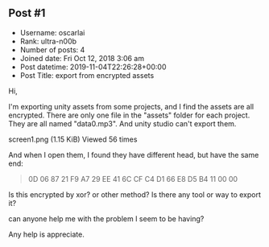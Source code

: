 ## Post #1
- Username: oscarlai
- Rank: ultra-n00b
- Number of posts: 4
- Joined date: Fri Oct 12, 2018 3:06 am
- Post datetime: 2019-11-04T22:26:28+00:00
- Post Title: export from encrypted assets

Hi, 

I'm exporting unity assets from some projects, and I find the assets are all encrypted. There are only one file in the "assets" folder for each project. They are all named "data0.mp3". And unity studio can't export them.



screen1.png (1.15 KiB) Viewed 56 times



And when I open them, I found they have different head, but have the same end:

> 0D 06 87 21 F9 A7 29 EE 41 6C CF C4 D1 66 E8 D5 B4 11 00 00

Is this encrypted by xor? or other method? Is there any tool or way to export it?

can anyone help me with the problem I seem to be having?

Any help is appreciate.

